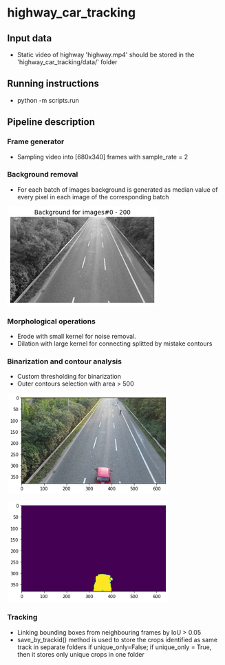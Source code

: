 # highway_car_tracking

## Input data 
- Static video of highway 'highway.mp4' should be stored in the 'highway_car_tracking/data/' folder

## Running instructions
-  python -m scripts.run 


## Pipeline description 

### Frame generator 
- Sampling video into [680x340] frames with sample_rate = 2

### Background removal 
- For each batch of images background is generated as median value of every pixel in each image of the corresponding batch

![Alt text](/misc/background.png "Background example") 


### Morphological operations
- Erode with small kernel for noise removal. 
- Dilation with large kernel for connecting splitted by mistake contours

### Binarization and contour analysis 
- Custom thresholding for binarization 
- Outer contours selection with area > 500

![Alt text](/misc/car.png "Frame example") 

![Alt text](/misc/mask.png "Mask example") 



### Tracking 
- Linking bounding boxes from neighbouring frames by IoU > 0.05 
- save_by_trackid() method is used to store the crops identified as same track in separate folders if unique_only=False; if unique_only = True, then it stores only unique crops in one folder





